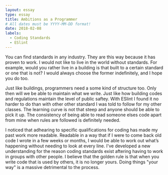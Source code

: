 ```yaml
---
layout: essay
type: essay
title: Ambitions as a Programmer
# All dates must be YYYY-MM-DD format!
date: 2018-02-08
labels:
  - Coding Standards
  - ESlint
---
```


You can find standards in any industry. They are this way because it has proven to work. I would not like to live in the world without standards. For example, would you rather live in a building is that built to a certain standard or one that is not? I would always choose the former indefinitely, and I hope you do too.

Just like buildings, programmers need a some kind of structure too. Only then will we be able to maintain what we write. Just like how building codes and regulations maintain the level of public saftey. With ESlint I found it no harder to do than with other other standard I was told to follow for my other classes. The learning curve is not that steep and anyone should be able to pick it up. The consistency of being able to read someone elses code apart from mine when rules are followed is definitely needed. 

I noticed that adhearing to specific qualifications for coding has made my past work more readable. Readable in a way that if I were to  come back old code I wrote in a few weeks or months, I would be able to work out what’s happening without needing to look at every line. I've developed a new understanding for the reason coding standards exist aftering having to work in groups with other people. I believe that the golden rule is that when you write code that is used by others, it is no longer yours. Doing things "your way" is a massive detrimental to the process. 
